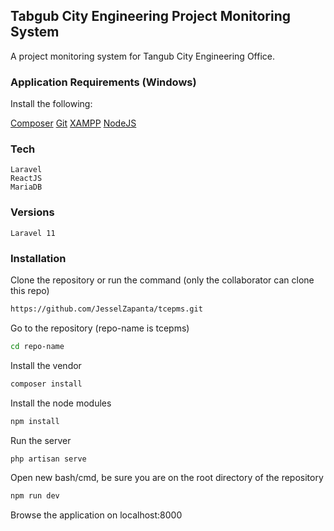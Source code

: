 ## Tabgub City Engineering Project Monitoring System

A project monitoring system for Tangub City Engineering Office.

### Application Requirements (Windows)
Install the following:

<a href="https://getcomposer.org/">Composer</a>
<a href="https://git-scm.com/">Git</a>
<a href="https://www.apachefriends.org/download.html">XAMPP</a>
<a href="https://nodejs.org/en">NodeJS</a>

### Tech 
    Laravel
    ReactJS
    MariaDB

### Versions
    Laravel 11

### Installation

Clone the repository or run the command (only the collaborator can clone this repo)
```bash    
https://github.com/JesselZapanta/tcepms.git
```

Go to the repository (repo-name is tcepms)
```bash
cd repo-name
```

Install the vendor
```bash
composer install
```

Install the node modules
```bash
npm install
```

Run the server
```bash
php artisan serve
```

Open new bash/cmd, be sure you are on the root directory of the repository
```bash
npm run dev
```

Browse the application on localhost:8000

<!-- ![Project Preview](./images/screenshot.png) -->
